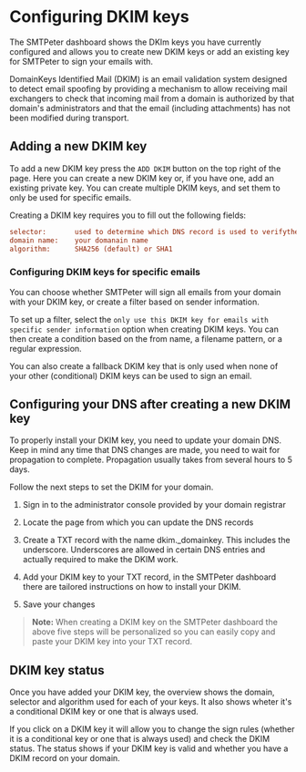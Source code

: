 # Configuring DKIM keys

The SMTPeter dashboard shows the DKIm keys you have currently 
configured and allows you to create new DKIM keys or add an 
existing key for SMTPeter to sign your emails with.

DomainKeys Identified Mail (DKIM) is an email validation 
system designed to detect email spoofing by providing a 
mechanism to allow receiving mail exchangers to check that 
incoming mail from a domain is authorized by that domain's 
administrators and that the email (including attachments) 
has not been modified during transport.

## Adding a new DKIM key

To add a new DKIM key press the `ADD DKIM` button on the top right 
of the page. Here you can create a new DKIM key or, if you have one, 
add an existing private key. You can create multiple DKIM keys, and
set them to only be used for specific emails. 

Creating a DKIM key requires you to fill out the  following fields:

```ini
selector:       used to determine which DNS record is used to verifythe public key
domain name:    your domanain name
algorithm:      SHA256 (default) or SHA1
```

### Configuring DKIM keys for specific emails

You can choose whether SMTPeter will sign all emails from your domain with 
your DKIM key, or create a filter based on sender information.

To set up a filter, select the `only use this DKIM key for emails with specific sender information` 
option when creating DKIM keys. You can then create a condition based on the from name, a filename 
pattern, or a regular expression. 

You can also create a fallback DKIM key that is only used when none of your other 
(conditional) DKIM keys can be used to sign an email. 

## Configuring your DNS after creating a new DKIM key

To properly install your DKIM key, you need to update 
your domain DNS. Keep in mind any time that DNS changes are made, 
you need to wait for propagation to complete. Propagation usually 
takes from several hours to 5 days.

Follow the next steps to set the DKIM for your domain.

  1. Sign in to the administrator console provided by your domain registrar
  
  2. Locate the page from which you can update the DNS records
  
  3. Create a TXT record with the name dkim._domainkey. This includes the underscore. 
  Underscores are allowed in certain DNS entries and actually required to make the DKIM work.
  
  4. Add your DKIM key to your TXT record, in the SMTPeter dashboard there are tailored instructions 	on how to install your DKIM. 
  
  5. Save your changes

 >**Note:** When creating a DKIM key on the SMTPeter dashboard the above five steps will be 
 personalized so you can easily copy and paste your DKIM key into your TXT record. 


 ## DKIM key status

 Once you have added your DKIM key, the overview shows the domain, selector and algorithm 
 used for each of your keys. It also shows wheter it's a conditional DKIM key or one that 
 is always used. 

 If you click on a DKIM key it will allow you to change the sign rules (whether it is a 
 conditional key or one that is always used) and check the DKIM status. The status shows 
 if your DKIM key is valid and whether you have a DKIM record on your domain. 